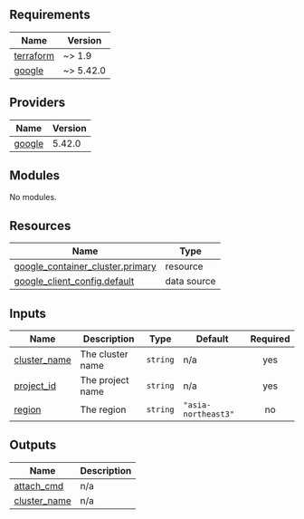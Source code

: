 <!-- BEGIN_TF_DOCS -->
## Requirements

| Name | Version |
|------|---------|
| <a name="requirement_terraform"></a> [terraform](#requirement\_terraform) | ~> 1.9 |
| <a name="requirement_google"></a> [google](#requirement\_google) | ~> 5.42.0 |

## Providers

| Name | Version |
|------|---------|
| <a name="provider_google"></a> [google](#provider\_google) | 5.42.0 |

## Modules

No modules.

## Resources

| Name | Type |
|------|------|
| [google_container_cluster.primary](https://registry.terraform.io/providers/hashicorp/google/latest/docs/resources/container_cluster) | resource |
| [google_client_config.default](https://registry.terraform.io/providers/hashicorp/google/latest/docs/data-sources/client_config) | data source |

## Inputs

| Name | Description | Type | Default | Required |
|------|-------------|------|---------|:--------:|
| <a name="input_cluster_name"></a> [cluster\_name](#input\_cluster\_name) | The cluster name | `string` | n/a | yes |
| <a name="input_project_id"></a> [project\_id](#input\_project\_id) | The project name | `string` | n/a | yes |
| <a name="input_region"></a> [region](#input\_region) | The region | `string` | `"asia-northeast3"` | no |

## Outputs

| Name | Description |
|------|-------------|
| <a name="output_attach_cmd"></a> [attach\_cmd](#output\_attach\_cmd) | n/a |
| <a name="output_cluster_name"></a> [cluster\_name](#output\_cluster\_name) | n/a |
<!-- END_TF_DOCS -->
